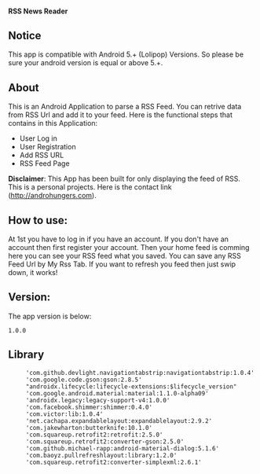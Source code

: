 #### RSS News Reader

## Notice
This app is compatible with Android 5.+ (Lolipop) Versions. So please be sure your android version is equal or above 5.+.

## About

This is an Android Application to parse a RSS Feed. You can retrive data from RSS Url and add it to your feed. Here is the functional steps that contains in this Application:
<ul>
<li> User Log in
<li> User Registration
<li> Add RSS URL
<li> RSS Feed Page
</ul>

**Disclaimer**: This App has been built for only displaying the feed of RSS. This is a personal projects. Here is the contact link (http://androhungers.com).

## How to use:
At 1st you have to log in if you have an account. If you don't have an account then first register your account.
Then your home feed is comming here you can see your RSS feed what you saved.
You can save any RSS Feed Url by My Rss Tab.
If you want to refresh you feed then just swip down, it works!

## Version:
The app version is below:
```Version
1.0.0
```

## Library
```
     'com.github.devlight.navigationtabstrip:navigationtabstrip:1.0.4'
     'com.google.code.gson:gson:2.8.5'
     "androidx.lifecycle:lifecycle-extensions:$lifecycle_version"
     'com.google.android.material:material:1.1.0-alpha09'
     'androidx.legacy:legacy-support-v4:1.0.0'
     'com.facebook.shimmer:shimmer:0.4.0'
     'com.victor:lib:1.0.4'
     'net.cachapa.expandablelayout:expandablelayout:2.9.2'
     'com.jakewharton:butterknife:10.1.0'
     'com.squareup.retrofit2:retrofit:2.5.0'
     'com.squareup.retrofit2:converter-gson:2.5.0'
     'com.github.michael-rapp:android-material-dialog:5.1.6'
     'com.baoyz.pullrefreshlayout:library:1.2.0'
     'com.squareup.retrofit2:converter-simplexml:2.6.1'
```
